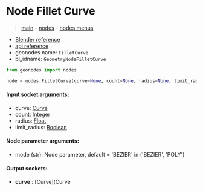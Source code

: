 # Node Fillet Curve

> [main](../structure.md) - [nodes](nodes.md) - [nodes menus](nodes_menus.md)

- [Blender reference](https://docs.blender.org/manual/en/latest/modeling/geometry_nodes/curve/fillet_curve.html)
- [api reference](https://docs.blender.org/api/current/bpy.types.GeometryNodeFilletCurve.html)
- geonodes name: `FilletCurve`
- bl_idname: `GeometryNodeFilletCurve`

```python
from geonodes import nodes

node = nodes.FilletCurve(curve=None, count=None, radius=None, limit_radius=None, mode='BEZIER')
```

#### Input socket arguments:

- curve: [Curve](Curve.md)
- count: [Integer](Integer.md)
- radius: [Float](Float.md)
- limit_radius: [Boolean](Boolean.md)

#### Node parameter arguments:

- mode (str): Node parameter, default = 'BEZIER' in ('BEZIER', 'POLY')

#### Output sockets:

- **curve** : [Curve](Curve

